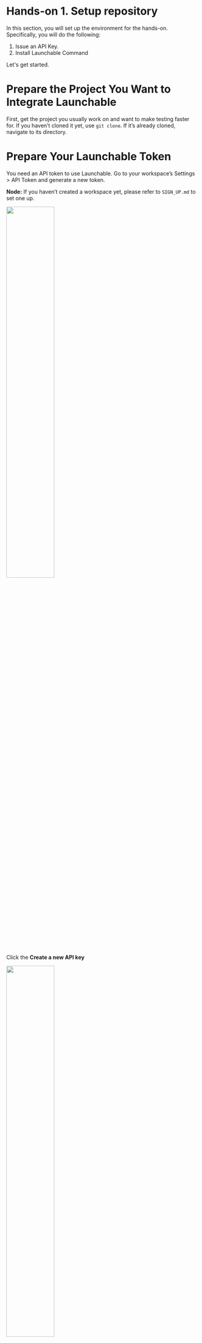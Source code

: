 # Hands-on 1. Setup repository

In this section, you will set up the environment for the hands-on. Specifically, you will do the following:

1. Issue an API Key.
1. Install Launchable Command

Let's get started.

# Prepare the Project You Want to Integrate Launchable

First, get the project you usually work on and want to make testing faster for.
If you haven’t cloned it yet, use `git clone`. If it’s already cloned, navigate to its directory.

# Prepare Your Launchable Token

You need an API token to use Launchable.
Go to your workspace’s Settings > API Token and generate a new token.

**Node:** If you haven’t created a workspace yet, please refer to `SIGN_UP.md` to set one up.

<img src="https://github.com/user-attachments/assets/1f17be96-acf9-4825-8f9f-06790a14dc1c" width="50%">

<br>

Click the **Create a new API key**

<img src="https://user-images.githubusercontent.com/536667/191438711-b15eb234-e3d5-4ba2-b2fb-11d0ebd92d18.png" width="50%">

Click **Copy** key and copy API key.

<img src="https://github.com/user-attachments/assets/5025328b-fc20-4eb1-b7f2-346aab60e013" width="50%">

# Install Launchable Command

Launchable communicates by using the launchable command-line tool.

You can install it with pip:

```
pip install --user --upgrade launchable~=1.0
```

Alternatively, you can use the provided Docker image:

```
docker pull cloudbees/launchable:v1.106.2
```

Let’s check that it’s installed correctly:

```
$ launchable --help

or

$ docker run --rm cloudbees/launchable:v1.106.2 --help
```


# Let's Try to Use Launchable Command

Now, let’s test the connection using the launchable command.

```
$ LAUNCHABLE_TOKEN=<LAUNCHABLE TOKEN> launchable verify

or

$ docker run -e LAUNCHABLE_TOKEN=<LAUNCHABLE_TOKEN> --rm cloudbees/launchable:v1.106.2 verify
```

If you see a message like this, you’re all set:

```
Organization: 'organization'
Workspace: 'workspace'
Proxy: None
Platform: 'Linux-6.10.14-linuxkit-aarch64-with-glibc2.36'
Python version: '3.11.13'
Java command: 'java'
launchable version: '1.106.2'
Your CLI configuration is successfully verified 🎉
```

___

If you see the help message, the installation was successful.
You can now move on to the next step (HANDSON2.md).



